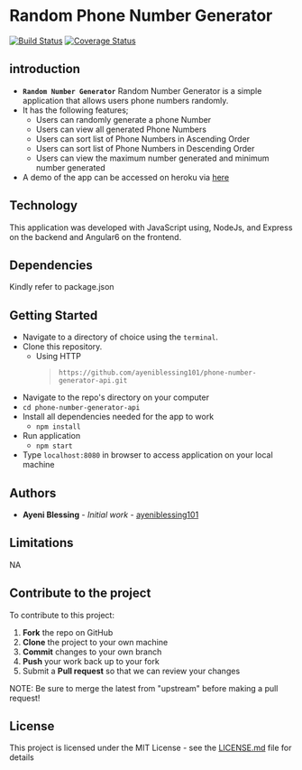 # Random Phone Number Generator

[![Build Status](https://travis-ci.org/ayeniblessing101/phone-number-generator-api.svg?branch=master)](https://travis-ci.org/ayeniblessing101/phone-number-generator-api)
[![Coverage Status](https://coveralls.io/repos/github/ayeniblessing101/phone-number-generator-api/badge.svg?branch=master)](https://coveralls.io/github/ayeniblessing101/phone-number-generator-api?branch=master)

## introduction

* **`Random Number Generator`** Random Number Generator is a simple application that allows users phone numbers randomly.
* It has the following features;
  * Users can randomly generate a phone Number
  * Users can view all generated Phone Numbers
  * Users can sort list of Phone Numbers in Ascending Order
  * Users can sort list of Phone Numbers in Descending Order
  * Users can view the maximum number generated and minimum number generated
* A demo of the app can be accessed on heroku via [here](https://blessing-rng.herokuapp.com)

## Technology
This application was developed with JavaScript using, NodeJs, and Express on the backend and Angular6 on the frontend.

## Dependencies
Kindly refer to package.json

## Getting Started

* Navigate to a directory of choice using the `terminal`.
* Clone this repository.
  * Using HTTP
    > `https://github.com/ayeniblessing101/phone-number-generator-api.git`
* Navigate to the repo's directory on your computer
* `cd phone-number-generator-api`
* Install all dependencies needed for the app to work
  * `npm install`
* Run application
  * `npm start`
* Type `localhost:8080` in browser to access application on your local machine

## Authors

* **Ayeni Blessing** - _Initial work_ - [ayeniblessing101](https://github.com/ayeniblessing101/phone-number-generator-api.git)

## Limitations

NA

## Contribute to the project

To contribute to this project:

1. **Fork** the repo on GitHub
2. **Clone** the project to your own machine
3. **Commit** changes to your own branch
4. **Push** your work back up to your fork
5. Submit a **Pull request** so that we can review your changes

NOTE: Be sure to merge the latest from "upstream" before making a pull request!

## License

This project is licensed under the MIT License - see the [LICENSE.md](LICENSE.md) file for details

